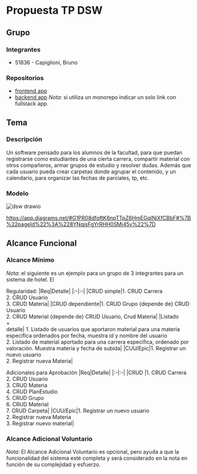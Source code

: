 # Propuesta TP DSW

## Grupo
### Integrantes
* 51836 - Capiglioni, Bruno

### Repositorios
* [frontend app](https://github.com/brunocapiglioni/proyecto-dsw)
* [backend app](https://github.com/brunocapiglioni/proyecto-dsw-back)
*Nota*: si utiliza un monorepo indicar un solo link con fullstack app.

## Tema
### Descripción
Un software pensado para los alumnos de la facultad, para que puedan registrarse como estudiantes de una cierta carrera, compartir material con otros compañeros, armar grupos de estudio y resolver dudas. Además que cada usuario pueda crear carpetas donde agrupar el contenido, y un calendario, para organizar las fechas de parciales, tp, etc.
### Modelo
![dsw drawio](<img width="3152" height="3344" alt="image" src="https://github.com/user-attachments/assets/52cffa92-2bb5-4881-9684-7bb21bfb0a9d" />
)

https://app.diagrams.net/#G1PR08dfqftK6npTTpZ6HmEGqlNiXfCBbF#%7B%22pageId%22%3A%228YNqjsFgYrRHH0SMi45v%22%7D
## Alcance Funcional 

### Alcance Mínimo

*Nota*: el siguiente es un ejemplo para un grupo de 3 integrantes para un sistema de hotel. El 

Regularidad:
|Req|Detalle|
|:-|:-|
|CRUD simple|1. CRUD Carrera<br>2. CRUD Usuario<br>3. CRUD Materia|
|CRUD dependiente|1. CRUD Grupo {depende de} CRUD Usuario<br>2. CRUD Material {depende de} CRUD Usuario, Crud Materia|
|Listado<br>+<br>detalle| 1. Listado de usuarios que aportaron material para una materia específica ordenados por fecha, muestra id y nombre del usuario<br> 2. Listado de material aportado para una carrera específica, ordenado por valoración. Muestra materia y fecha de subida|
|CUU/Epic|1. Registrar un nuevo usuario<br>2. Registrar nueva Materia|


Adicionales para Aprobación
|Req|Detalle|
|:-|:-|
|CRUD |1. CRUD Carrera<br>2. CRUD Usuario<br>3. CRUD Materia<br>4. CRUD PlanEstudio<br>5. CRUD Grupo<br>6. CRUD Material<br>7. CRUD Carpeta|
|CUU/Epic|1. Registrar un nuevo usuario<br>2. Registrar nueva Materia<br>3. Registrar nuevo material|


### Alcance Adicional Voluntario

*Nota*: El Alcance Adicional Voluntario es opcional, pero ayuda a que la funcionalidad del sistema esté completa y será considerado en la nota en función de su complejidad y esfuerzo.


